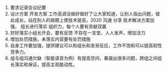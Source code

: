1. 要求记录会议纪要
2. 设计方案 开发方案 工作高调没做好做好了让大家知道，让别人指出问题，彼此成长，站在别人的肩膀上使技术提高，2020 沟通 分享 技术解决方案加强，
   组长进行落实  组织力，每个人要有贡献双赢
3. 好好落实小组长开会，要有反馈 不存在一言堂，人人发声，增加活力
4. 增加处罚措施，未落实内容要有处罚措施
5. 自身工作要加强，提供建议可以和组长和发哥反应，工作不饱和可以提高软性竞争力。
6. 组与组沟通欠缺（智能语音为例）有提高空间，暴漏出很多问题，跨组之间组长落实和保证，提高主观能动性。
